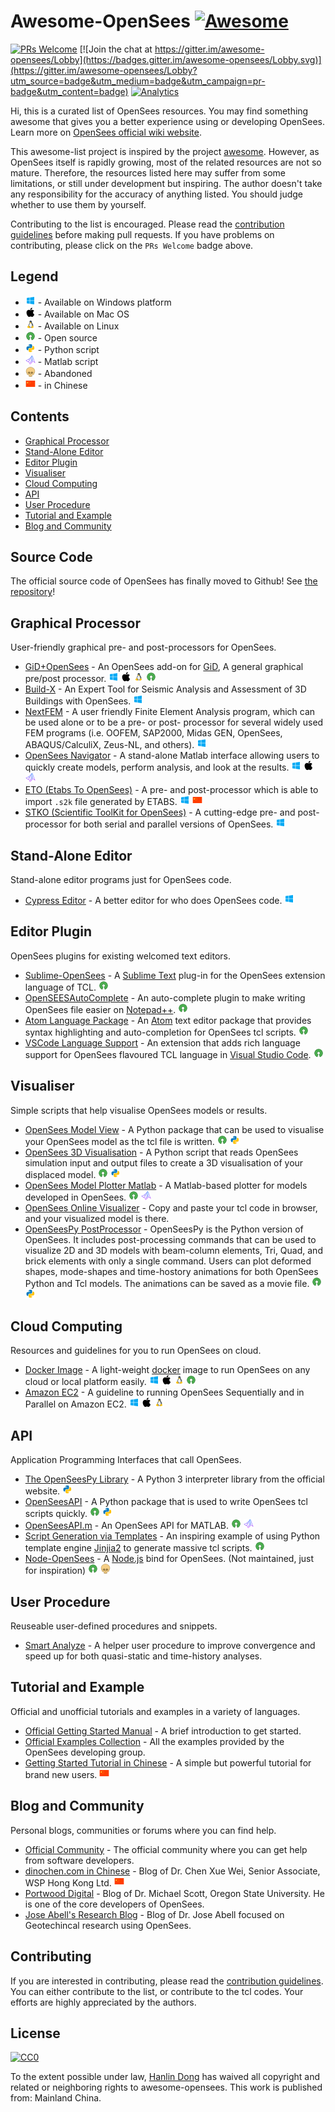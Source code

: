 # Awesome-OpenSees  [![Awesome](https://awesome.re/badge.svg)](https://awesome.re)

[![PRs Welcome](https://img.shields.io/badge/PRs-welcome-brightgreen.svg?style=flat-square)](http://makeapullrequest.com)
[![Join the chat at https://gitter.im/awesome-opensees/Lobby](https://badges.gitter.im/awesome-opensees/Lobby.svg)](https://gitter.im/awesome-opensees/Lobby?utm_source=badge&utm_medium=badge&utm_campaign=pr-badge&utm_content=badge)
[![Analytics](https://ga-beacon.appspot.com/UA-112803115-1/github-repo-readme)](https://github.com/Hanlin-Dong/awesome-opensees)

Hi, this is a curated list of OpenSees resources. You may find something awesome that gives you a better experience using or developing OpenSees. Learn more on [OpenSees official wiki website](http://opensees.berkeley.edu/wiki/index.php/Main_Page).

This awesome-list project is inspired by the project [awesome](https://github.com/sindresorhus/awesome). However, as OpenSees itself is rapidly growing, most of the related resources are not so mature. Therefore, the resources listed here may suffer from some limitations, or still under development but inspiring. The author doesn't take any responsibility for the accuracy of anything listed. You should judge whether to use them by yourself.

Contributing to the list is encouraged. Please read the [contribution guidelines](contributing.md) before making pull requests. If you have problems on contributing, please click on the `PRs Welcome` badge above. 

## Legend

* ![win][win] - Available on Windows platform
* ![mac][mac] - Available on Mac OS
* ![linux][linux] - Available on Linux
* ![oss][oss] - Open source
* ![python][python] - Python script
* ![matlab][matlab] - Matlab script
* ![skull][skull] - Abandoned
* ![chinese][chinese] - in Chinese

## Contents
* [Graphical Processor](#graphical-processor)
* [Stand-Alone Editor](#stand-alone-editor)
* [Editor Plugin](#editor-plugin)
* [Visualiser](#visualiser)
* [Cloud Computing](#cloud-computing)
* [API](#api)
* [User Procedure](#user-procedure)
* [Tutorial and Example](#tutorial-and-example)
* [Blog and Community](#blog-and-community)

## Source Code
The official source code of OpenSees has finally moved to Github! See [the repository](https://github.com/OpenSees/OpenSees)!

## Graphical Processor
User-friendly graphical pre- and post-processors for OpenSees.

* [GiD+OpenSees](http://gidopensees.rclab.civil.auth.gr/) - An OpenSees add-on for [GiD](https://www.gidhome.com/download/), A general graphical pre/post processor. ![win][win] ![mac][mac] ![linux][linux] ![oss][oss]
* [Build-X](https://npsyrras.wixsite.com/buildx4opensees) - An Expert Tool for Seismic Analysis and Assessment of 3D Buildings with OpenSees. ![win][win]
* [NextFEM](http://www.nextfem.it/it/home/) - A user friendly Finite Element Analysis program, which can be used alone or to be a pre- or post- processor for several widely used FEM programs (i.e. OOFEM, SAP2000, Midas GEN, OpenSees, ABAQUS/CalculiX, Zeus-NL, and others). ![win][win]
* [OpenSees Navigator](http://openseesnavigator.berkeley.edu/) - A stand-alone Matlab interface allowing users to quickly create models, perform analysis, and look at the results. ![win][win] ![mac][mac] ![matlab][matlab]
* [ETO (Etabs To OpenSees)](http://www.dinochen.com/article.asp?id=149) - A pre- and post-processor which is able to import `.s2k` file generated by ETABS. ![win][win] ![chinese][chinese]
* [STKO (Scientific ToolKit for OpenSees)](https://asdeasoft.net/?product-stko) - A cutting-edge pre- and post-processor for both serial and parallel versions of OpenSees. ![win][win]

## Stand-Alone Editor
Stand-alone editor programs just for OpenSees code.

* [Cypress Editor](http://cypress.hrshojaie.com/en-us/default.aspx) - A better editor for who does OpenSees code. ![win][win]

## Editor Plugin
OpenSees plugins for existing welcomed text editors.

* [Sublime-OpenSees](https://packagecontrol.io/packages/OpenSees) - A [Sublime Text](https://www.sublimetext.com/) plug-in for the OpenSees extension language of TCL. ![oss][oss]
* [OpenSEESAutoComplete](https://github.com/Hanlin-Dong/OpenSEESAutoComplete) - An auto-complete plugin to make writing OpenSees file easier on [Notepad++](https://notepad-plus-plus.org/). ![oss][oss]
* [Atom Language Package](https://github.com/jamesmaguire/language-opensees) - An [Atom](https://atom.io/) text editor package that provides syntax highlighting and auto-completion for OpenSees tcl scripts. ![oss][oss]
* [VSCode Language Support](https://github.com/jamesmaguire/vscode-language-opensees) - An extension that adds rich language support for OpenSees flavoured TCL language in [Visual Studio Code](https://code.visualstudio.com/). ![oss][oss]

## Visualiser
Simple scripts that help visualise OpenSees models or results.

* [OpenSees Model View](https://github.com/jamesmaguire/opensees-model-view) - A Python package that can be used to visualise your OpenSees model as the tcl file is written. ![oss][oss] ![python][python]
* [OpenSees 3D Visualisation](https://github.com/jamesmaguire/opensees-3d-visualisation) - A Python script that reads OpenSees simulation input and output files to create a 3D visualisation of your displaced model. ![oss][oss] ![python][python]
* [OpenSees Model Plotter Matlab](https://github.com/gerardjoreilly/OpenSees-Model-Plotter-Matlab) - A Matlab-based plotter for models developed in OpenSees. ![oss][oss] ![matlab][matlab]
* [OpenSees Online Visualizer](http://www.hanlindong.com/tool/opensees-online-visualizer/) - Copy and paste your tcl code in browser, and your visualized model is there.
* [OpenSeesPy PostProcessor](https://openseespydoc.readthedocs.io/en/latest/src/plotcmds.html) - OpenSeesPy is the Python version of OpenSees. It includes post-processing commands that can be used to visualize 2D and 3D models with beam-column elements, Tri, Quad, and brick elements with only a single command. Users can plot deformed shapes, mode-shapes and time-hostory animations for both OpenSees Python and Tcl models. The animations can be saved as a movie file. ![oss][oss] ![python][python]

## Cloud Computing
Resources and guidelines for you to run OpenSees on cloud.

* [Docker Image](https://hub.docker.com/r/hanlindong/opensees/) - A light-weight [docker](https://www.docker.com/) image to run OpenSees on any cloud or local platform easily. ![win][win] ![mac][mac] ![linux][linux] ![oss][oss]
* [Amazon EC2](http://opensees.berkeley.edu/wiki/index.php/AmazonEC2) - A guideline to running OpenSees Sequentially and in Parallel on Amazon EC2. ![win][win] ![mac][mac] ![linux][linux]

## API
Application Programming Interfaces that call OpenSees.

* [The OpenSeesPy Library](http://openseespydoc.readthedocs.io) - A Python 3 interpreter library from the official website. ![python][python]
* [OpenSeesAPI](https://github.com/nassermarafi/OpenSeesAPI) - A Python package that is used to write OpenSees tcl scripts quickly. ![oss][oss] ![python][python]
* [OpenSeesAPI.m](https://github.com/andrewdsen/OpenSeesAPI.m) - An OpenSees API for MATLAB. ![oss][oss] ![matlab][matlab]
* [Script Generation via Templates](https://github.com/ucgmsim/OpenSees_script-generation) - An inspiring example of using Python template engine [Jinjia2](http://jinja.pocoo.org/) to generate massive tcl scripts. ![oss][oss]
* [Node-OpenSees](https://github.com/lge88/node-opensees) - A [Node.js](https://nodejs.org/) bind for OpenSees. (Not maintained, just for inspiration) ![oss][oss] ![skull][skull]

## User Procedure
Reuseable user-defined procedures and snippets.

* [Smart Analyze](https://github.com/Hanlin-Dong/SmartAnalyze) - A helper user procedure to improve convergence and speed up for both quasi-static and time-history analyses.

## Tutorial and Example
Official and unofficial tutorials and examples in a variety of languages.

* [Official Getting Started Manual](http://opensees.berkeley.edu/wiki/index.php/Getting_Started) - A brief introduction to get started.
* [Official Examples Collection](http://opensees.berkeley.edu/wiki/index.php/Examples) - All the examples provided by the OpenSees developing group.
* [Getting Started Tutorial in Chinese](http://www.hanlindong.com/2017/opensees-bootstrap/) - A simple but powerful tutorial for brand new users. ![chinese][chinese]

## Blog and Community
Personal blogs, communities or forums where you can find help.

* [Official Community](http://opensees.berkeley.edu/community/index.php) - The official community where you can get help from software developers.
* [dinochen.com in Chinese](http://dinochen.com/) - Blog of Dr. Chen Xue Wei, Senior Associate, WSP Hong Kong Ltd. ![chinese][chinese]
* [Portwood Digital](https://portwooddigital.com/) - Blog of Dr. Michael Scott, Oregon State University. He is one of the core developers of OpenSees.
* [Jose Abell's Research Blog](https://joseabell.com/) - Blog of Dr. Jose Abell focused on Geotechincal research using OpenSees.

## Contributing
If you are interested in contributing, please read the [contribution guidelines](contributing.md). You can either contribute to the list, or contribute to the tcl codes. Your efforts are highly appreciated by the authors.

## License
[![CC0](http://i.creativecommons.org/p/zero/1.0/88x31.png)](http://creativecommons.org/publicdomain/zero/1.0/)

To the extent possible under law, [Hanlin Dong](http://www.hanlindong.com) has waived all copyright and related or neighboring rights to awesome-opensees. This work is published from: Mainland China.

[win]: media/icons8-windows8-16.png
[mac]: media/icons8-mac-os-filled-16.png
[linux]: media/icons8-linux-16.png
[oss]: media/icons8-oss-16.png
[python]: media/icons8-python-16.png
[matlab]: media/icons8-matlab-16.png
[skull]: media/icons8-skull-16.png
[chinese]: media/icons8-zh-16.png
